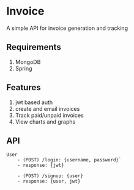 # Invoice

A simple API for invoice generation and tracking

## Requirements
1. MongoDB
2. Spring

## Features
1. jwt based auth
2. create and email invoices
3. Track paid/unpaid invoices
4. View charts and graphs

## API

``` 
User
    - (POST) /login: {username, password}`
    - response: {jwt}
    
    - (POST) /signup: {user}
    - response: {user, jwt}
```
    

